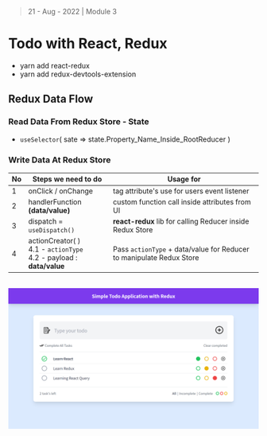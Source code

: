 > 21 - Aug - 2022 | Module 3

# Todo with React, Redux

* yarn add react-redux
* yarn add redux-devtools-extension

## Redux Data Flow

### Read Data From Redux Store - State

* `useSelector`( sate => state.Property_Name_Inside_RootReducer )

### Write Data At Redux Store 



|No| Steps we need to do                | Usage for                                          |
|--|------------------------------------|----------------------------------------------------|
| 1| onClick / onChange                 | tag attribute's use for users event listener       |
| 2| handlerFunction **(data/value)**   | custom function call inside attributes from UI     |
| 3| dispatch = `useDispatch()`         | **react-redux** lib for calling Reducer inside Redux Store  |
| 4| actionCreator( ) <br/> 4.1 - `actionType` <br/> 4.2 - payload : **data/value**   | Pass `actionType` + data/value for Reducer to manipulate Redux Store    |

<br/>

<img src="./src/assets/demo.png" />